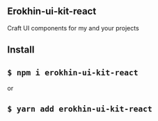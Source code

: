 ## Erokhin-ui-kit-react

Craft UI components for my and your projects

## Install

## `$ npm i erokhin-ui-kit-react`

or

## `$ yarn add erokhin-ui-kit-react`
